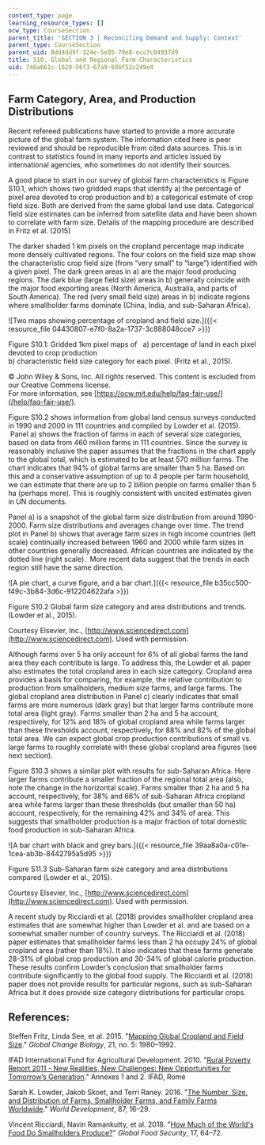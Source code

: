 ```yaml
---
content_type: page
learning_resource_types: []
ocw_type: CourseSection
parent_title: 'SECTION 3 | Reconciling Demand and Supply: Context'
parent_type: CourseSection
parent_uid: 8dd4dd9f-324e-5e95-79e8-ecc7c04937d9
title: S10. Global and Regional Farm Characteristics
uid: 746a661c-1628-56f3-67a9-69bf52c249e4
---
```


Farm Category, Area, and Production Distributions
-------------------------------------------------

Recent refereed publications have started to provide a more accurate picture of the global farm system. The information cited here is peer reviewed and should be reproducible from cited data sources. This is in contrast to statistics found in many reports and articles issued by international agencies, who sometimes do not identify their sources.

A good place to start in our survey of global farm characteristics is Figure S10.1, which shows two gridded maps that identify a) the percentage of pixel area devoted to crop production and b) a categorical estimate of crop field size. Both are derived from the same global land use data. Categorical field size estimates can be inferred from satellite data and have been shown to correlate with farm size. Details of the mapping procedure are described in Fritz et al. (2015)

The darker shaded 1 km pixels on the cropland percentage map indicate more densely cultivated regions. The four colors on the field size map show the characteristic crop field size (from “very small” to “large”) identified with a given pixel. The dark green areas in a) are the major food producing regions. The dark blue (large field size) areas in b) generally coincide with the major food exporting areas (North America, Australia, and parts of South America). The red (very small field size) areas in b) indicate regions where smallholder farms dominate (China, India, and sub-Saharan Africa).

![Two maps showing percentage of cropland and field size.]({{< resource_file 04430807-e7f0-8a2a-1737-3c888048cce7 >}})

Figure S10.1: Gridded 1km pixel maps of   a) percentage of land in each pixel devoted to crop production  
b) characteristic field size category for each pixel. (Fritz et al., 2015).

© John Wiley & Sons, Inc. All rights reserved. This content is excluded from our Creative Commons license.  
For more information, see [https://ocw.mit.edu/help/faq-fair-use/](/help/faq-fair-use/).

Figure S10.2 shows information from global land census surveys conducted in 1990 and 2000 in 111 countries and compiled by Lowder et al. (2015).  Panel a) shows the fraction of farms in each of several size categories, based on data from 460 million farms in 111 countries. Since the survey is reasonably inclusive the paper assumes that the fractions in the chart apply to the global total, which is estimated to be at least 570 million farms. The chart indicates that 94% of global farms are smaller than 5 ha. Based on this and a conservative assumption of up to 4 people per farm household, we can estimate that there are up to 2 billion people on farms smaller than 5 ha (perhaps more). This is roughly consistent with uncited estimates given in UN documents.

Panel a) is a snapshot of the global farm size distribution from around 1990-2000. Farm size distributions and averages change over time. The trend plot in Panel b) shows that average farm sizes in high income countries (left scale) continually increased between 1960 and 2000 while farm sizes in other countries generally decreased. African countries are indicated by the dotted line (right scale).  More recent data suggest that the trends in each region still have the same direction.

![A pie chart, a curve figure, and a bar chart.]({{< resource_file b35cc500-f49c-3b84-3d6c-912204622afa >}})

Figure S10.2 Global farm size category and area distributions and trends. (Lowder et al., 2015).

Courtesy Elsevier, Inc., [http://www.sciencedirect.com](http://www.sciencedirect.com). Used with permission.

Although farms over 5 ha only account for 6% of all global farms the land area they each contribute is large. To address this, the Lowder et al. paper also estimates the total cropland area in each size category. Cropland area provides a basis for comparing, for example, the relative contribution to production from smallholders, medium size farms, and large farms. The global cropland area distribution in Panel c) clearly indicates that small farms are more numerous (dark gray) but that larger farms contribute more total area (light gray). Farms smaller than 2 ha and 5 ha account, respectively, for 12% and 18% of global cropland area while farms larger than these thresholds account, respectively, for 88% and 82% of the global total area. We can expect global crop production contributions of small vs. large farms to roughly correlate with these global cropland area figures (see next section).

Figure S10.3 shows a similar plot with results for sub-Saharan Africa. Here larger farms contribute a smaller fraction of the regional total area (also, note the change in the horizontal scale). Farms smaller than 2 ha and 5 ha account, respectively, for 38% and 66% of sub-Saharan Africa cropland area while farms larger than these thresholds (but smaller than 50 ha) account, respectively, for the remaining 42% and 34% of area. This suggests that smallholder production is a major fraction of total domestic food production in sub-Saharan Africa.

![A bar chart with black and grey bars.]({{< resource_file 39aa8a0a-c01e-1cea-ab3b-8442795a5d95 >}})

Figure S11.3 Sub-Saharan farm size category and area distributions compared (Lowder et al., 2015).

Courtesy Elsevier, Inc., [http://www.sciencedirect.com](http://www.sciencedirect.com). Used with permission.

A recent study by Ricciardi et al. (2018) provides smallholder cropland area estimates that are somewhat higher than Lowder et al. and are based on a somewhat smaller number of country surveys. The Ricciardi et al. (2018) paper estimates that smallholder farms less than 2 ha occupy 24% of global cropland area (rather than 18%). It also indicates that these farms generate 28-31% of global crop production and 30-34% of global calorie production. These results confirm Lowder’s conclusion that smallholder farms contribute significantly to the global food supply. The Ricciardi et al. (2018) paper does not provide results for particular regions, such as sub-Saharan Africa but it does provide size category distributions for particular crops.

References:
-----------

Steffen Fritz, Linda See, et al. 2015. "[Mapping Global Cropland and Field Size](https://onlinelibrary.wiley.com/doi/abs/10.1111/gcb.12838)." _Global Change Biology_, 21, no. 5: 1980–1992.

IFAD International Fund for Agricultural Development. 2010. "[Rural Poverty Report 2011 - New Realities, New Challenges: New Opportunities for Tomorrow’s Generation](https://reliefweb.int/report/world/rural-poverty-report-2011-new-realities-new-challenges-new-opportunities-tomorrows)." Annexes 1 and 2. IFAD, Rome

Sarah K. Lowder, Jakob Skoet, and Terri Raney. 2016. "[The Number, Size, and Distribution of Farms, Smallholder Farms, and Family Farms Worldwide](https://www.sciencedirect.com/science/article/pii/S0305750X15002703)." _World Development_, 87, 16–29.

Vincent Ricciardi, Navin Ramankutty, et al. 2018. "[How Much of the World's Food Do Smallholders Produce?](https://www.sciencedirect.com/science/article/pii/S2211912417301293)" _Global Food Security_, 17, 64–72.